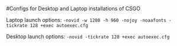 #Configs for Desktop and Laptop installations of CSGO

Laptop launch options:
`-novid -w 1280 -h 960 -nojoy -noaafonts -tickrate 128 +exec autoexec.cfg`

Desktop launch options:
`-novid -tickrate 128 +exec autoexec.cfg`
